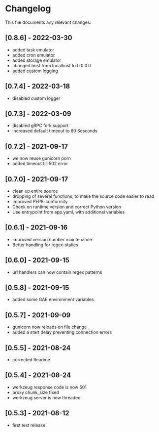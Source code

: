 # Changelog

This file documents any relevant changes.

## [0.8.6] - 2022-03-30
- added task emulator
- added cron emulator
- added storage emulator
- changed host from localhost to 0.0.0.0
- added custom logging

## [0.7.4] - 2022-03-18
- disabled custom logger

## [0.7.3] - 2022-03-09
- disabled gRPC fork support
- increased default timeout to 60 Sesconds

## [0.7.2] - 2021-09-17
- we now reuse gunicorn porn
- added timeout till 502 error 

## [0.7.0] - 2021-09-17
- clean up entire source
- dropping of several functions, to make the source code easier to read
- Improved PEP8-conformity
- Check on runtime version and correct Python version
- Use entrypoint from app.yaml, with additional variables

## [0.6.1] - 2021-09-16
- Improved version number maintenance
- Better handling for regex-statics 

## [0.6.0] - 2021-09-15
- url handlers can now contain regex patterns

## [0.5.8] - 2021-09-15
- added some GAE environment variables.

## [0.5.7] - 2021-09-09
- gunicorn now reloads on file change
- added a start delay preventing connection errors

## [0.5.5] - 2021-08-24
- corrected Readme

## [0.5.4] - 2021-08-24
- werkzeug response code is now 501
- proxy chunk_size fixed
- werkzeug server is now threaded

## [0.5.3] - 2021-08-12
- first test release
